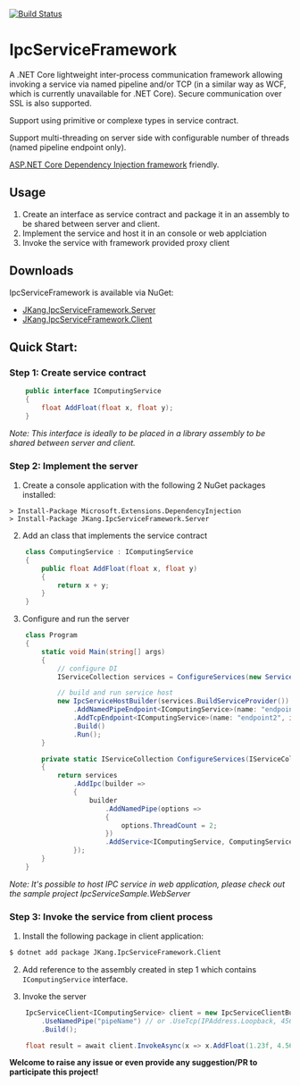 [![Build Status](https://travis-ci.org/jacqueskang/IpcServiceFramework.svg?branch=develop)](https://travis-ci.org/jacqueskang/IpcServiceFramework)

# IpcServiceFramework

A .NET Core lightweight inter-process communication framework allowing invoking a service via named pipeline and/or TCP (in a similar way as WCF, which is currently unavailable for .NET Core). Secure communication over SSL is also supported.

Support using primitive or complexe types in service contract.

Support multi-threading on server side with configurable number of threads (named pipeline endpoint only).

[ASP.NET Core Dependency Injection framework](https://docs.microsoft.com/en-us/aspnet/core/fundamentals/dependency-injection) friendly.

## Usage
 1. Create an interface as service contract and package it in an assembly to be shared between server and client.
 2. Implement the service and host it in an console or web applciation
 3. Invoke the service with framework provided proxy client

## Downloads

IpcServiceFramework is available via NuGet:

 - [JKang.IpcServiceFramework.Server](https://www.nuget.org/packages/JKang.IpcServiceFramework.Server/)
 - [JKang.IpcServiceFramework.Client](https://www.nuget.org/packages/JKang.IpcServiceFramework.Client/)

## Quick Start:

### Step 1: Create service contract
```csharp
    public interface IComputingService
    {
        float AddFloat(float x, float y);
    }
```
_Note: This interface is ideally to be placed in a library assembly to be shared between server and client._

### Step 2: Implement the server

1. Create a console application with the following 2 NuGet packages installed:

```
> Install-Package Microsoft.Extensions.DependencyInjection
> Install-Package JKang.IpcServiceFramework.Server
```

2. Add an class that implements the service contract

```csharp
    class ComputingService : IComputingService
    {
        public float AddFloat(float x, float y)
        {
            return x + y;
        }
    }
```

3. Configure and run the server

```csharp
    class Program
    {
        static void Main(string[] args)
        {
            // configure DI
            IServiceCollection services = ConfigureServices(new ServiceCollection());

            // build and run service host
            new IpcServiceHostBuilder(services.BuildServiceProvider())
                .AddNamedPipeEndpoint<IComputingService>(name: "endpoint1", pipeName: "pipeName")
                .AddTcpEndpoint<IComputingService>(name: "endpoint2", ipEndpoint: IPAddress.Loopback, port: 45684)
                .Build()
                .Run();
        }

        private static IServiceCollection ConfigureServices(IServiceCollection services)
        {
            return services
                .AddIpc(builder =>
                {
                    builder
                        .AddNamedPipe(options =>
                        {
                            options.ThreadCount = 2;
                        })
                        .AddService<IComputingService, ComputingService>();
                });
        }
    }
```
_Note: It's possible to host IPC service in web application, please check out the sample project *IpcServiceSample.WebServer*_

### Step 3: Invoke the service from client process

1. Install the following package in client application:
```bash
$ dotnet add package JKang.IpcServiceFramework.Client
```

2. Add reference to the assembly created in step 1 which contains `IComputingService` interface.

3. Invoke the server

```csharp
    IpcServiceClient<IComputingService> client = new IpcServiceClientBuilder<IComputingService>()
        .UseNamedPipe("pipeName") // or .UseTcp(IPAddress.Loopback, 45684) to invoke using TCP
        .Build();

    float result = await client.InvokeAsync(x => x.AddFloat(1.23f, 4.56f));
```

__Welcome to raise any issue or even provide any suggestion/PR to participate this project!__
